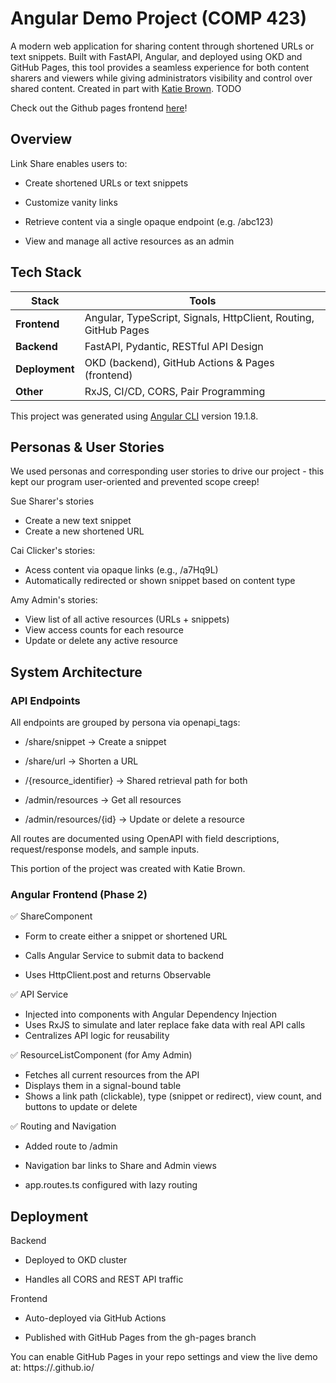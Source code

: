 # Angular Demo Project (COMP 423)

A modern web application for sharing content through shortened URLs or text snippets. Built with FastAPI, Angular, and deployed using OKD and GitHub Pages, this tool provides a seamless experience for both content sharers and viewers while giving administrators visibility and control over shared content. Created in part with [Katie Brown](https://github.com/kgbrown5). TODO

Check out the Github pages frontend [here](https://comp423-25s.github.io/ex02-link-share-cgbryan1/#/resources)!

## Overview

Link Share enables users to:

* Create shortened URLs or text snippets

* Customize vanity links

* Retrieve content via a single opaque endpoint (e.g. /abc123)

* View and manage all active resources as an admin

## Tech Stack

| Stack          | Tools                                                           |
| -------------- | --------------------------------------------------------------- |
| **Frontend**   | Angular, TypeScript, Signals, HttpClient, Routing, GitHub Pages |
| **Backend**    | FastAPI, Pydantic, RESTful API Design                           |
| **Deployment** | OKD (backend), GitHub Actions & Pages (frontend)                |
| **Other**      | RxJS, CI/CD, CORS, Pair Programming                             |


This project was generated using [Angular CLI](https://github.com/angular/angular-cli) version 19.1.8.

## Personas & User Stories

We used personas and corresponding user stories to drive our project - this kept our program user-oriented and prevented scope creep!

Sue Sharer's stories
* Create a new text snippet
* Create a new shortened URL

Cai Clicker's stories:
* Acess content via opaque links (e.g., /a7Hq9L)
* Automatically redirected or shown snippet based on content type
  
Amy Admin's stories:
* View list of all active resources (URLs + snippets)
* View access counts for each resource
* Update or delete any active resource

## System Architecture

### API Endpoints
All endpoints are grouped by persona via openapi_tags:

* /share/snippet → Create a snippet

* /share/url → Shorten a URL

* /{resource_identifier} → Shared retrieval path for both

* /admin/resources → Get all resources

* /admin/resources/{id} → Update or delete a resource

All routes are documented using OpenAPI with field descriptions, request/response models, and sample inputs.

This portion of the project was created with Katie Brown.

### Angular Frontend (Phase 2)

✅ ShareComponent
* Form to create either a snippet or shortened URL

* Calls Angular Service to submit data to backend

* Uses HttpClient.post and returns Observable<string>


✅ API Service
* Injected into components with Angular Dependency Injection
* Uses RxJS to simulate and later replace fake data with real API calls
* Centralizes API logic for reusability

✅ ResourceListComponent (for Amy Admin)
* Fetches all current resources from the API
* Displays them in a signal-bound table
* Shows a link path (clickable), type (snippet or redirect), view count, and buttons to update or delete

✅ Routing and Navigation
* Added route to /admin

* Navigation bar links to Share and Admin views

* app.routes.ts configured with lazy routing


## Deployment

Backend
* Deployed to OKD cluster

* Handles all CORS and REST API traffic

Frontend
* Auto-deployed via GitHub Actions

* Published with GitHub Pages from the gh-pages branch
  

You can enable GitHub Pages in your repo settings and view the live demo at: https://<your-username>.github.io/<your-repo-name>
